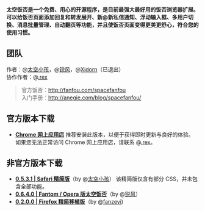 **太空饭否是一个免费、用心的开源程序，是目前最强大最好用的饭否浏览器扩展。可以给饭否页面添加回复和转发展开、新@新私信通知、浮动输入框、多用户切换、消息批量管理、自动翻页等功能，并且使饭否页面变得更美更舒心，符合您的使用习惯。**

## 团队
作者：@[太空小孩](http://fanfou.com/anegie)，@[锐风](http://fanfou.com/ruif)，@[Xidorn](http://fanfou.com/xidorn)（已退出）  
协作作者：@[.rex](http://fanfou.com/zhasm)
> 官方饭否：http://fanfou.com/spacefanfou  
> 入门手册：http://anegie.com/blog/spacefanfou/

## 官方版本下载
* **[Chrome 网上应用店](https://chrome.google.com/webstore/detail/mfofmcdbaeajgdeihmcjjohmhepcdcol)**
推荐安装此版本，以便于获得即时更新与良好的体验。如果您无法正常访问 Chrome 网上应用店，请联系 @[.rex](http://fanfou.com/zhasm)。

## 非官方版本下载
* **[0.5.3.1 | Safari 精简版](https://dl.dropbox.com/u/2912260/apps/space_fanfou_safari_0531.safariextz)**（by @[太空小孩](http://fanfou.com/anegie)）
该精简版仅含有部分 CSS，并未包含全部功能。
* **[0.6.4.0 | Fantom / Opera 版太空饭否](https://addons.opera.com/zh-cn/extensions/details/fantom)**（by @[锐风](http://fanfou.com/ruif)）
* **[0.2.0.0 | Firefox 精简移植版](http://userstyles.org/styles/44399/fanfou-style
)**（by @[fanzeyi](http://fanfou.com/fanzeyi))
